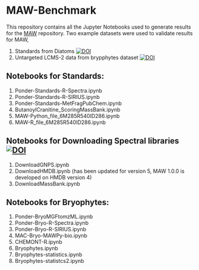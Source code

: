 # MAW-Benchmark

This repository contains all the Jupyter Notebooks used to generate results for the [MAW](https://www.github.com/zmahnoor14/MAW) repository. Two example datasets were used to validate results for MAW,
1. Standards from Diatoms [![DOI](https://zenodo.org/badge/DOI/10.5281/zenodo.7106205.svg)](https://doi.org/10.5281/zenodo.7106205)
2. Untargeted LCMS-2 data from brypphytes dataset [![DOI](https://zenodo.org/badge/DOI/10.5281/zenodo.7107096.svg)](https://doi.org/10.5281/zenodo.7107096)

## Notebooks for Standards:
1. Ponder-Standards-R-Spectra.ipynb
2. Ponder-Standards-R-SIRIUS.ipynb
3. Ponder-Standards-MetFragPubChem.ipynb
4. ButanoylCranitine_ScoringMassBank.ipynb
5. MAW-Python_file_6M285R540ID286.ipynb
6. MAW-R_file_6M285R540ID286.ipynb

## Notebooks for Downloading Spectral libraries [![DOI](https://zenodo.org/badge/DOI/10.5281/zenodo.6528931.svg)](https://doi.org/10.5281/zenodo.6528931)

1. DownloadGNPS.ipynb
2. DownloadHMDB.ipynb (has been updated for version 5, MAW 1.0.0 is developed on HMDB version 4)
3. DownloadMassBank.ipynb 

## Notebooks for Bryophytes: 
1. Ponder-BryoMGFtomzML.ipynb 
2. Ponder-Bryo-R-Spectra.ipynb
3. Ponder-Bryo-R-SIRIUS.ipynb
4. MAC-Bryo-MAWPy-bio.ipynb
5. CHEMONT-R.ipynb
6. Bryophytes.ipynb
7. Bryophytes-statistics.ipynb
8. Bryophytes-statistcs2.ipynb
